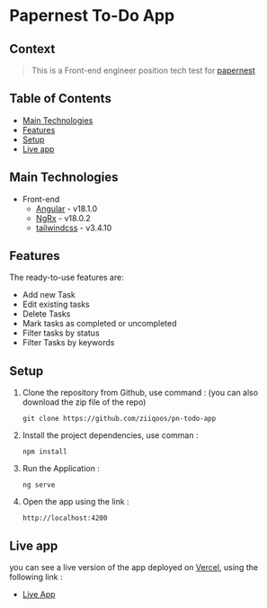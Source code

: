 # Papernest To-Do App
## Context

> This is a Front-end engineer position tech test for [papernest](https://papernest.com/)

## Table of Contents
* [Main Technologies](#main-technologies)
* [Features](#features)
* [Setup](#setup)
* [Live app](#live-app)


## Main Technologies
- Front-end
  - [Angular](https://angular.io) - v18.1.0
  - [NgRx](https://ngrx.io) - v18.0.2
  - [tailwindcss](https://tailwindcss.com/) - v3.4.10

## Features
The ready-to-use features are:
- Add new Task
- Edit existing tasks
- Delete Tasks
- Mark tasks as completed or uncompleted
- Filter tasks by status
- Filter Tasks by keywords

## Setup
1. Clone the repository from Github, use command : (you can also download the zip file of the repo)

       git clone https://github.com/ziiqoos/pn-todo-app

2. Install the project dependencies, use comman :

       npm install

3. Run the Application : 

       ng serve

4. Open the app using the link : 

       http://localhost:4200

## Live app
you can see a live version of the app deployed on [Vercel](https://vercel.com/), using the following link : 
  - [Live App](https://pn-todo-app.vercel.app/)

